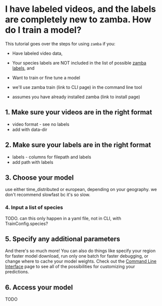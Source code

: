 # I have labeled videos, and the labels are completely new to zamba. How do I train a model?

<!-- TODO><!-->

This tutorial goes over the steps for using `zamba` if you:
- Have labeled video data,
- Your species labels are NOT included in the list of possible [zamba labels](../models.md#species-classes), and
- Want to train or fine tune a model

- we'll use zamba train (link to CLI page) in the command line tool
- assumes you have already installed zamba (link to install page)

## 1. Make sure your videos are in the right format

- video format - see no labels
- add with data-dir

## 2. Make sure your labels are in the right format

- labels - columns for filepath and labels
- add path with labels

## 3. Choose your model

use either time_distributed or european, depending on your geography. we don't recommend slowfast bc it's so slow.

### 4. Input a list of species

TODO. can this only happen in a yaml file, not in CLI, with TrainConfig.species?

## 5. Specify any additional parameters

And there's so much more! You can also do things like specify your region for faster model download, run only one batch for faster debugging, or change where to cache your model weights. Check out the [Command Line Interface](../cli.md) page to see all of the possibilities for customizing your predictions.

## 6. Access your model

TODO



